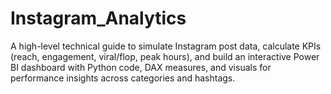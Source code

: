 # Instagram_Analytics
A high-level technical guide to simulate Instagram post data, calculate KPIs (reach, engagement, viral/flop, peak hours), and build an interactive Power BI dashboard with Python code, DAX measures, and visuals for performance insights across categories and hashtags.
